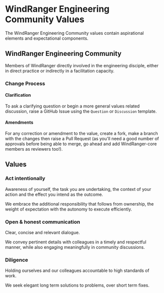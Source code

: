 # WindRanger Engineering Community Values
The WindRanger Engineering Community values contain aspirational elements and expectational components.

## WindRanger Engineering Community
Members of WindRanger directly involved in the engineering disciple, either in direct practice or indirectly in a facilitation capacity. 

### Change Process

#### Clarification 
To ask a clarifying question or begin a more general values related discussion, raise a GitHub Issue using the `Question` or `Discussion` template.

#### Amendments
For any correction or amendment to the value, create a fork, make a branch with the changes then raise a Pull Request (as you'll need a good number of approvals before being able to merge, go ahead and add WindRanger-core members as reviewers too!).

## Values

### Act intentionally 
Awareness of yourself, the task you are undertaking, the context of your action and the effect you intend as the outcome.

We embrace the additional responsibility that follows from ownership, the weight of expectation with the autonomy to execute efficiently.

### Open & honest communication
Clear, concise and relevant dialogue.

We convey pertinent details with colleagues in a timely and respectful manner, while also engaging meaningfully in community discussions.

### Diligence 
Holding ourselves and our colleagues accountable to high standards of work.

We seek elegant long term solutions to problems, over short term fixes.
